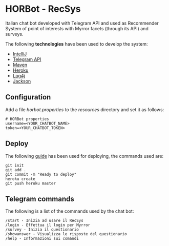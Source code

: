 # HORBot - RecSys

Italian chat bot developed with Telegram API and used as Recommender System of point of interests with Myrror facets (through its API) and surveys.

The following **technologies** have been used to develop the system:
* [IntelliJ](https://www.jetbrains.com/idea/)
* [Telegram API](https://core.telegram.org/)
* [Maven](https://maven.apache.org/)
* [Heroku](https://devcenter.heroku.com/categories/deployment)
* [Log4j](https://logging.apache.org/log4j/2.x/)
* [Jackson](https://github.com/FasterXML/jackson-databind)

## Configuration

Add a file _horbot.properties_ to the _resources_ directory and set it as follows:

```
# HORBot properties
username=<YOUR_CHATBOT_NAME>
token=<YOUR_CHATBOT_TOKEN>
```

## Deploy

The following [guide](https://devcenter.heroku.com/articles/run-non-web-java-processes-on-heroku) has been used for deploying, the commands used are:

```
git init
git add .
git commit -m "Ready to deploy"
heroku create
git push heroku master
```

## Telegram commands

The following is a list of the commands used by the chat bot:

```
/start - Inizia ad usare il RecSys
/login - Effettua il login per Myrror
/survey - Inizia il questionario
/showanswer - Visualizza le risposte del questionario
/help - Informazioni sui comandi
```